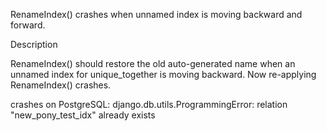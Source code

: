 RenameIndex() crashes when unnamed index is moving backward and forward.

Description

RenameIndex() should restore the old auto-generated name when an unnamed index for unique_together is moving backward. Now re-applying RenameIndex() crashes.

crashes on PostgreSQL:
django.db.utils.ProgrammingError: relation "new_pony_test_idx" already exists